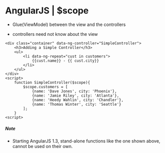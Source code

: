 # AngularJS | $scope

* Glue(ViewModel) between the view and the controllers

* controllers need not know about the view

```
<div class="container" data-ng-controller="SimpleController">
	<h3>Adding a Simple Controller</h3>
	<ul>
		<li data-ng-repeat="cust in customers">
			{{cust.name}} - {{ cust.city}}
		</li>
	</ul>
</div>
<script>
	function SimpleController($scope){
		$scope.customers = [
			{name: 'Dave Jones', city: 'Phoenix'},
			{name: 'Jamie Riley', city: 'Atlanta'},
			{name: 'Heedy Wahlin', city: 'Chandler'},
			{name: 'Thomas Winter', city: 'Seattle'}
		];
	}
<script>
```

##### Note

* Starting AngularJS 1.3, stand-alone functions like the one shown above, cannot be used on their own.